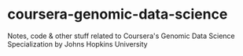 # coursera-genomic-data-science
Notes, code &amp; other stuff related to Coursera's Genomic Data Science Specialization by Johns Hopkins University
